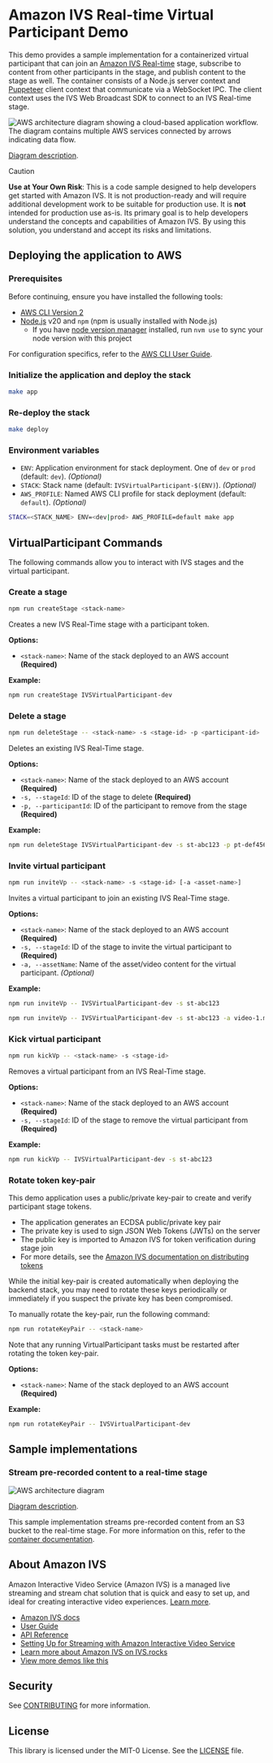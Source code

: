 # Amazon IVS Real-time Virtual Participant Demo

This demo provides a sample implementation for a containerized virtual participant that can join an [Amazon IVS Real-time](https://docs.aws.amazon.com/ivs/latest/RealTimeUserGuide/what-is.html) stage, subscribe to content from other participants in the stage, and publish content to the stage as well. The container consists of a Node.js server context and [Puppeteer](https://github.com/puppeteer/puppeteer) client context that communicate via a WebSocket IPC. The client context uses the IVS Web Broadcast SDK to connect to an IVS Real-time stage.

<img src="docs/images/vp-arch-overview.png" alt="AWS architecture diagram showing a cloud-based application workflow. The diagram contains multiple AWS services connected by arrows indicating data flow." />

[Diagram description](docs/images/vp-arch-overview-description.md).

> [!CAUTION]
> **Use at Your Own Risk**: This is a code sample designed to help developers get started with Amazon IVS. It is not production-ready and will require additional development work to be suitable for production use. It is **not** intended for production use as-is. Its primary goal is to help developers understand the concepts and capabilities of Amazon IVS. By using this solution, you understand and accept its risks and limitations.

## Deploying the application to AWS

### Prerequisites

Before continuing, ensure you have installed the following tools:

- [AWS CLI Version 2](https://docs.aws.amazon.com/cli/latest/userguide/install-cliv2.html)
- [Node.js](https://nodejs.org/en/) v20 and `npm` (npm is usually installed with Node.js)
  - If you have [node version manager](https://github.com/nvm-sh/nvm) installed, run `nvm use` to sync your node version with this project

For configuration specifics, refer to the [AWS CLI User Guide](https://docs.aws.amazon.com/cli/latest/userguide/cli-chap-configure.html).

### Initialize the application and deploy the stack

```bash
make app
```

### Re-deploy the stack

```bash
make deploy
```

### Environment variables

- `ENV`: Application environment for stack deployment. One of `dev` or `prod` (default: `dev`). _(Optional)_
- `STACK`: Stack name (default: `IVSVirtualParticipant-$(ENV)`). _(Optional)_
- `AWS_PROFILE`: Named AWS CLI profile for stack deployment (default: `default`). _(Optional)_

```bash
STACK=<STACK_NAME> ENV=<dev|prod> AWS_PROFILE=default make app
```

## VirtualParticipant Commands

The following commands allow you to interact with IVS stages and the virtual participant.

### Create a stage

```bash
npm run createStage <stack-name>
```

Creates a new IVS Real-Time stage with a participant token.

**Options:**

- `<stack-name>`: Name of the stack deployed to an AWS account **(Required)**

**Example:**

```bash
npm run createStage IVSVirtualParticipant-dev
```

### Delete a stage

```bash
npm run deleteStage -- <stack-name> -s <stage-id> -p <participant-id>
```

Deletes an existing IVS Real-Time stage.

**Options:**

- `<stack-name>`: Name of the stack deployed to an AWS account **(Required)**
- `-s, --stageId`: ID of the stage to delete **(Required)**
- `-p, --participantId`: ID of the participant to remove from the stage **(Required)**

**Example:**

```bash
npm run deleteStage IVSVirtualParticipant-dev -s st-abc123 -p pt-def456
```

### Invite virtual participant

```bash
npm run inviteVp -- <stack-name> -s <stage-id> [-a <asset-name>]
```

Invites a virtual participant to join an existing IVS Real-Time stage.

**Options:**

- `<stack-name>`: Name of the stack deployed to an AWS account **(Required)**
- `-s, --stageId`: ID of the stage to invite the virtual participant to **(Required)**
- `-a, --assetName`: Name of the asset/video content for the virtual participant. _(Optional)_

**Example:**

```bash
npm run inviteVp -- IVSVirtualParticipant-dev -s st-abc123
```

```bash
npm run inviteVp -- IVSVirtualParticipant-dev -s st-abc123 -a video-1.mp4
```

### Kick virtual participant

```bash
npm run kickVp -- <stack-name> -s <stage-id>
```

Removes a virtual participant from an IVS Real-Time stage.

**Options:**

- `<stack-name>`: Name of the stack deployed to an AWS account **(Required)**
- `-s, --stageId`: ID of the stage to remove the virtual participant from **(Required)**

**Example:**

```bash
npm run kickVp -- IVSVirtualParticipant-dev -s st-abc123
```

### Rotate token key-pair

This demo application uses a public/private key-pair to create and verify participant stage tokens.

- The application generates an ECDSA public/private key pair
- The private key is used to sign JSON Web Tokens (JWTs) on the server
- The public key is imported to Amazon IVS for token verification during stage join
- For more details, see the [Amazon IVS documentation on distributing tokens](https://docs.aws.amazon.com/ivs/latest/RealTimeUserGuide/getting-started-distribute-tokens.html)

While the initial key-pair is created automatically when deploying the backend stack, you may need to rotate these keys periodically or immediately if you suspect the private key has been compromised.

To manually rotate the key-pair, run the following command:

```bash
npm run rotateKeyPair -- <stack-name>
```

Note that any running VirtualParticipant tasks must be restarted after rotating the token key-pair.

**Options:**

- `<stack-name>`: Name of the stack deployed to an AWS account **(Required)**

**Example:**

```bash
npm run rotateKeyPair -- IVSVirtualParticipant-dev
```

## Sample implementations

### Stream pre-recorded content to a real-time stage

<img src="docs/images/vp-arch-example-vod-stream.png" alt="AWS architecture diagram" />

[Diagram description](docs/images/vp-arch-example-vod-stream-description.md).

This sample implementation streams pre-recorded content from an S3 bucket to the real-time stage. For more information on this, refer to the [container documentation](/virtualparticipant/README.md).

## About Amazon IVS

Amazon Interactive Video Service (Amazon IVS) is a managed live streaming and stream chat solution that is quick and easy to set up, and ideal for creating interactive video experiences. [Learn more](https://aws.amazon.com/ivs/).

- [Amazon IVS docs](https://docs.aws.amazon.com/ivs/)
- [User Guide](https://docs.aws.amazon.com/ivs/latest/userguide/)
- [API Reference](https://docs.aws.amazon.com/ivs/latest/APIReference/)
- [Setting Up for Streaming with Amazon Interactive Video Service](https://aws.amazon.com/blogs/media/setting-up-for-streaming-with-amazon-ivs/)
- [Learn more about Amazon IVS on IVS.rocks](https://ivs.rocks/)
- [View more demos like this](https://ivs.rocks/examples)

## Security

See [CONTRIBUTING](CONTRIBUTING.md#security-issue-notifications) for more information.

## License

This library is licensed under the MIT-0 License. See the [LICENSE](LICENSE) file.
